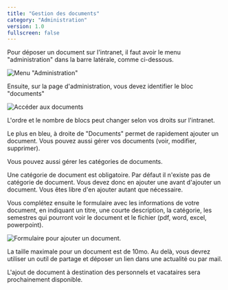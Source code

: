 ```yaml
---
title: "Gestion des documents"
category: "Administration"
version: 1.0
fullscreen: false
---
```


Pour déposer un document sur l'intranet, il faut avoir le menu "administration" dans la barre latérale, comme ci-dessous.

![Menu &quot;Administration&quot;](/images/administration/document1.png)

Ensuite, sur la page d'administration, vous devez identifier le bloc "documents"

![Accéder aux documents](/images/administration/document2.png)

<alert type="info">

L'ordre et le nombre de blocs peut changer selon vos droits sur l'intranet.

</alert>

Le plus en bleu, à droite de "Documents" permet de rapidement ajouter un document. Vous pouvez aussi gérer vos documents \(voir, modifier, supprimer\).

Vous pouvez aussi gérer les catégories de documents.

<alert type="warning">

Une catégorie de document est obligatoire. Par défaut il n'existe pas de catégorie de document. Vous devez donc en ajouter une avant d'ajouter un document. Vous êtes libre d'en ajouter autant que nécessaire.

</alert>

Vous complétez ensuite le formulaire avec les informations de votre document, en indiquant un titre, une courte description, la catégorie, les semestres qui pourront voir le document et le fichier \(pdf, word, excel, powerpoint\).

![Formulaire pour ajouter un document.](/images/administration/document3.png)

<alert type="info">

La taille maximale pour un document est de 10mo. Au delà, vous devrez utiliser un outil de partage et déposer un lien dans une actualité ou par mail.

</alert>

L'ajout de document à destination des personnels et vacataires sera prochainement disponible.



